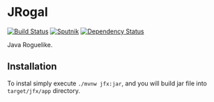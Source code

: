 JRogal
======
[![Build Status](https://travis-ci.org/tomaszbawor/jrogal.svg?branch=master)](https://travis-ci.org/tomaszbawor/jrogal)
[![Sputnik](https://sputnik.ci/conf/badge)](https://sputnik.ci/app#/builds/tomaszbawor/jrogal)
[![Dependency Status](https://www.versioneye.com/user/projects/598fe33d368b081622daca9a/badge.svg?style=flat-square)](https://www.versioneye.com/user/projects/598fe33d368b081622daca9a)

Java Roguelike.

Installation
------------
To instal simply execute
`./mvnw jfx:jar`, and you will build jar file into `target/jfx/app` directory.